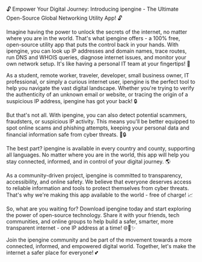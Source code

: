 🔓 Empower Your Digital Journey: Introducing ipengine - The Ultimate Open-Source Global Networking Utility App! 🔓

Imagine having the power to unlock the secrets of the internet, no matter where you are in the world. That's what ipengine offers - a 100% free, open-source utility app that puts the control back in your hands. With ipengine, you can look up IP addresses and domain names, trace routes, run DNS and WHOIS queries, diagnose internet issues, and monitor your own network setup. It's like having a personal IT team at your fingertips! 🤖

As a student, remote worker, traveler, developer, small business owner, IT professional, or simply a curious internet user, ipengine is the perfect tool to help you navigate the vast digital landscape. Whether you're trying to verify the authenticity of an unknown email or website, or tracing the origin of a suspicious IP address, ipengine has got your back! 🔒

But that's not all. With ipengine, you can also detect potential scammers, fraudsters, or suspicious IP activity. This means you'll be better equipped to spot online scams and phishing attempts, keeping your personal data and financial information safe from cyber threats. 💸🔒

The best part? ipengine is available in every country and county, supporting all languages. No matter where you are in the world, this app will help you stay connected, informed, and in control of your digital journey. 🌎

As a community-driven project, ipengine is committed to transparency, accessibility, and online safety. We believe that everyone deserves access to reliable information and tools to protect themselves from cyber threats. That's why we're making this app available to the world - free of charge! 📈

So, what are you waiting for? Download ipengine today and start exploring the power of open-source technology. Share it with your friends, tech communities, and online groups to help build a safer, smarter, more transparent internet - one IP address at a time! 🌐🚀✨

Join the ipengine community and be part of the movement towards a more connected, informed, and empowered digital world. Together, let's make the internet a safer place for everyone! 💕